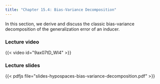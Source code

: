 ```yaml
---
title: "Chapter 15.4: Bias-Variance Decomposition"
---
```

In this section, we derive and discuss the classic bias-variance decomposition of the generalization error of an inducer.  

<!--more-->

### Lecture video

{{< video id="9ax07tD_WI4" >}}

### Lecture slides

{{< pdfjs file="slides-hypospaces-bias-variance-decomposition.pdf" >}}

